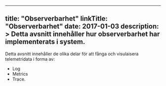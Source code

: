 
---
title: "Observerbarhet"
linkTitle: "Observerbarhet"
date: 2017-01-03
description: >
  Detta avsnitt innehåller hur observerbarhet har implementerats i system.
---

Detta avsnitt innehåller de olika delar för att fånga och visulaisera telemetridata i forma av:
- Log
- Metrics
- Trace.

